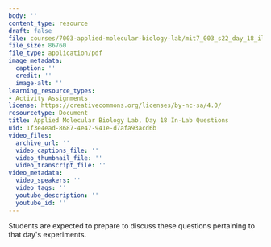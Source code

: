 ```yaml
---
body: ''
content_type: resource
draft: false
file: courses/7003-applied-molecular-biology-lab/mit7_003_s22_day_18_ilq.pdf
file_size: 86760
file_type: application/pdf
image_metadata:
  caption: ''
  credit: ''
  image-alt: ''
learning_resource_types:
- Activity Assignments
license: https://creativecommons.org/licenses/by-nc-sa/4.0/
resourcetype: Document
title: Applied Molecular Biology Lab, Day 18 In-Lab Questions
uid: 1f3e4ead-8687-4e47-941e-d7afa93acd6b
video_files:
  archive_url: ''
  video_captions_file: ''
  video_thumbnail_file: ''
  video_transcript_file: ''
video_metadata:
  video_speakers: ''
  video_tags: ''
  youtube_description: ''
  youtube_id: ''
---
```

Students are expected to prepare to discuss these questions pertaining to that day's experiments.